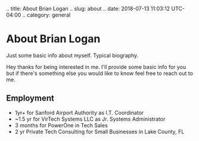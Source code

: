.. title: About Brian Logan
.. slug: about
.. date: 2018-07-13 11:03:12 UTC-04:00
.. category: general

# About Brian Logan
Just some basic info about myself. Typical biography.

Hey thanks for being interested in me. I'll provide some basic info for you but if there's something else you would like to know feel free to reach out to me.

## Employment
- 1yr+ for Sanford Airport Authority as I.T. Coordinator
- ~1.5 yr for VirTech Systems LLC as Jr. Systems Administrator
- 3 months for PowerOne in Tech Sales
- 2 yr Private Tech Consulting for Small Businesses in Lake County, FL